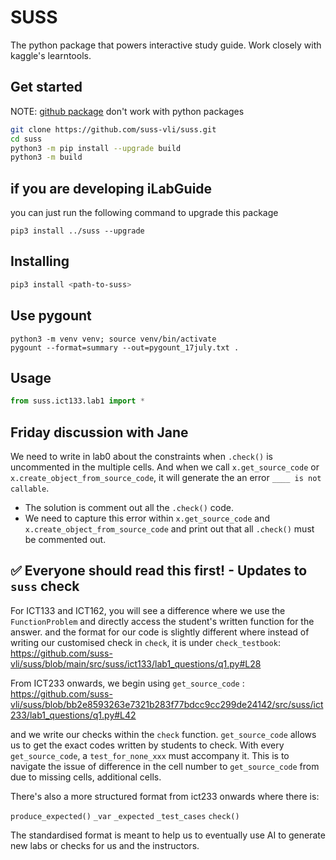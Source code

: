 # SUSS 

The python package that powers interactive study guide. Work closely with kaggle's learntools.


## Get started

NOTE: [github package](https://docs.github.com/en/packages) don't work with python packages

```bash
git clone https://github.com/suss-vli/suss.git
cd suss
python3 -m pip install --upgrade build
python3 -m build
```

## if you are developing iLabGuide

you can just run the following command to upgrade this package

```
pip3 install ../suss --upgrade
```

## Installing

```bash
pip3 install <path-to-suss>
```

## Use pygount 

```
python3 -m venv venv; source venv/bin/activate
pygount --format=summary --out=pygount_17july.txt . 
```

## Usage

```python
from suss.ict133.lab1 import *
```
                   
## Friday discussion with Jane

We need to write in lab0 about the constraints when `.check()` is uncommented in the multiple cells. And when we call `x.get_source_code` or `x.create_object_from_source_code`, it will generate the an error `____ is not callable`. 

- The solution is comment out all the `.check()` code.
- We need to capture this error within `x.get_source_code` and `x.create_object_from_source_code`  and print out that all `.check()` must be commented out. 


## ✅ Everyone should read this first! - Updates to `suss` check

 For ICT133 and ICT162, you will see a difference where we use the `FunctionProblem` and directly access the student's written function for the answer. and the format for our code is slightly different where instead of writing our customised check in `check`, it is under `check_testbook`: https://github.com/suss-vli/suss/blob/main/src/suss/ict133/lab1_questions/q1.py#L28

From ICT233 onwards, we begin using `get_source_code` : https://github.com/suss-vli/suss/blob/bb2e8593263e7321b283f77bdcc9cc299de24142/src/suss/ict233/lab1_questions/q1.py#L42

and we write our checks within the `check` function. `get_source_code` allows us to get the exact codes written by students to check.
With every `get_source_code`, a `test_for_none_xxx` must accompany it. This is to navigate the issue of difference in the cell number to `get_source_code` from due to missing cells, additional cells.

There's also a more structured format from ict233 onwards where there is:

`produce_expected()`
`_var`
`_expected`
`_test_cases`
`check()`

The standardised format is meant to help us to eventually use AI to generate new labs or checks for us and the instructors.
